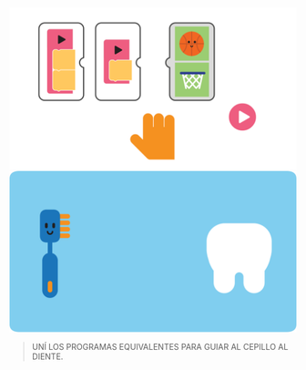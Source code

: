 <div class="mu-kindergarten-context-image-slides">
  <img src="https://raw.githubusercontent.com/MumukiProject/mumuki-guia-gobstones-primeros-programas-kinder-2/master/assets/tutorial2_12_1606331106864.svg" alt="Elegir el programa correcto para el tablero dado" class="active">
  <img src="https://raw.githubusercontent.com/MumukiProject/mumuki-guia-gobstones-primeros-programas-kinder/master/assets/escena_dientes2_1604602744600.svg" alt="El cepillo va al diente">
</div>

> UNÍ LOS PROGRAMAS EQUIVALENTES PARA GUIAR AL CEPILLO AL DIENTE. 